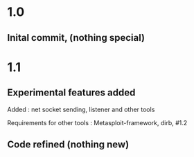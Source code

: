 # 1.0
## Inital commit, (nothing special)
# 1.1
## Experimental features added
  

Added : net socket sending, listener and other tools


Requirements for other tools : Metasploit-framework, dirb, 
#1.2
## Code refined (nothing new)
